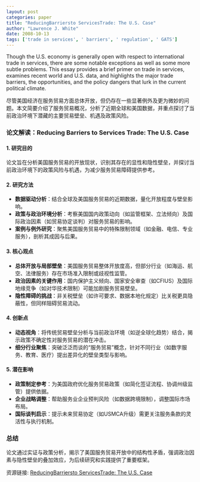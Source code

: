 ```yaml
---
layout: post
categories: paper
title: "ReducingBarriersto ServicesTrade: The U.S. Case"
author: "Lawrence J. White"
date: 2008-10-13
tags: ['trade in services', ' barriers', ' regulation', ' GATS']
---
```


Though the U.S. economy is generally open with respect to international trade in services, there are some notable exceptions as well as some more subtle problems. This essay provides a brief primer on trade in services, examines recent world and U.S. data, and highlights the major trade barriers, the opportunities, and the policy dangers that lurk in the current political climate.

尽管美国经济在服务贸易方面总体开放，但仍存在一些显著例外及更为微妙的问题。本文简要介绍了服务贸易概况，分析了近期全球和美国数据，并重点探讨了当前政治环境下潜藏的主要贸易壁垒、机遇及政策风险。

### **论文解读：Reducing Barriers to Services Trade: The U.S. Case**  

#### **1. 研究目的**  
论文旨在分析美国服务贸易的开放现状，识别其存在的显性和隐性壁垒，并探讨当前政治环境下的政策风险与机遇，为减少服务贸易障碍提供参考。  

#### **2. 研究方法**  
- **数据驱动分析**：结合全球及美国服务贸易的近期数据，量化开放程度与壁垒影响。  
- **政策与政治环境分析**：考察美国国内政策动向（如监管框架、立法倾向）及国际政治因素（如贸易协定谈判）对服务贸易的影响。  
- **案例与例外研究**：聚焦美国服务贸易中的特殊限制领域（如金融、电信、专业服务），剖析其成因与后果。  

#### **3. 核心观点**  
- **总体开放与局部壁垒**：美国服务贸易整体开放度高，但部分行业（如海运、航空、法律服务）存在市场准入限制或歧视性监管。  
- **政治因素的关键作用**：国内保护主义倾向、国家安全审查（如CFIUS）及国际地缘竞争（如对华技术限制）可能加剧服务贸易壁垒。  
- **隐性障碍的挑战**：非关税壁垒（如许可要求、数据本地化规定）比关税更具隐蔽性，但同样阻碍贸易流动。  

#### **4. 创新点**  
- **动态视角**：将传统贸易壁垒分析与当前政治环境（如逆全球化趋势）结合，揭示政策不确定性对服务贸易的潜在冲击。  
- **细分行业聚焦**：突破泛泛而谈的“服务贸易”概念，针对不同行业（如数字服务、教育、医疗）提出差异化的壁垒类型与影响。  

#### **5. 潜在影响**  
- **政策制定参考**：为美国政府优化服务贸易政策（如简化签证流程、协调州级监管）提供依据。  
- **企业战略调整**：帮助服务业企业预判风险（如数据跨境限制），调整国际市场布局。  
- **国际谈判启示**：提示未来贸易协定（如USMCA升级）需更关注服务条款的灵活性与执行机制。  

### **总结**  
论文通过实证与政策分析，揭示了美国服务贸易开放中的结构性矛盾，强调政治因素与隐性壁垒的叠加效应，为后续研究和实践提供了重要框架。

资源链接: [ReducingBarriersto ServicesTrade: The U.S. Case](https://papers.ssrn.com/sol3/papers.cfm?abstract_id=1281920)
